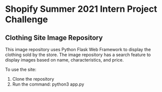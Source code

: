 # Shopify Summer 2021 Intern Project Challenge

## Clothing Site Image Repository

This image repository uses Python Flask Web Framework to display the clothing sold by the store. The image repository has a search feature to display images based on name, characteristics, and price.

To use the site:

1. Clone the repository
2. Run the command: python3 app.py
